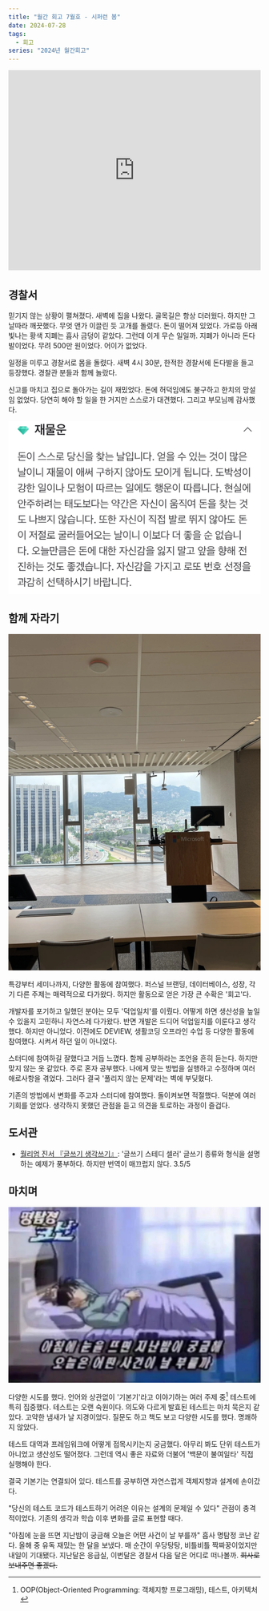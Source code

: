 ```yaml
---
title: "월간 회고 7월호 - 시퍼런 봄"
date: 2024-07-28
tags:
  - 회고
series: "2024년 월간회고"
---
```


<iframe width="100%" height="400" src="https://www.youtube.com/embed/8i-B1ieI_kY?si=VDSK-up06aLKIp7g" title="YouTube video player" frameborder="0" allow="accelerometer; autoplay; clipboard-write; encrypted-media; gyroscope; picture-in-picture; web-share" referrerpolicy="strict-origin-when-cross-origin" allowfullscreen></iframe>

## 경찰서

믿기지 않는 상황이 펼쳐졌다. 새벽에 집을 나왔다. 골목길은 항상 더러웠다. 하지만 그날따라 깨끗했다.
무엇 앤가 이끌린 듯 고개를 돌렸다. 돈이 떨어져 있었다. 가로등 아래 빛나는 황색 지폐는 흡사 금덩이 같았다.
그런데 이게 무슨 일일까. 지폐가 아니라 돈다발이었다. 무려 500만 원이었다. 어이가 없었다.

일정을 미루고 경찰서로 몸을 돌렸다. 새벽 4시 30분, 한적한 경찰서에 돈다발을 들고 등장했다. 경찰관 분들과 함께 놀랐다.

신고를 마치고 집으로 돌아가는 길이 재밌었다. 돈에 허덕임에도 불구하고 한치의 망설임 없었다.
당연히 해야 할 일을 한 거지만 스스로가 대견했다. 그리고 부모님께 감사했다.

![돈다발은 사실 운명이었다 <출처: 네이버 오늘의 운세>](lucky-guy.png)

## 함께 자라기

![한국 마이크로소프트](microsoft.webp)

특강부터 세미나까지, 다양한 활동에 참여했다. 퍼스널 브랜딩, 데이터베이스, 성장, 각기 다른 주제는 매력적으로 다가왔다. 하지만 활동으로 얻은 가장 큰 수확은 '회고'다.

개발자를 포기하고 일했던 분야는 모두 '덕업일치'를 이뤘다. 어떻게 하면 생산성을 높일 수 있을지 고민하니 자연스레 다가왔다.
반면 개발은 드디어 덕업일치를 이룬다고 생각했다. 하지만 아니었다. 이전에도 DEVIEW, 생활코딩 오프라인 수업 등 다양한 활동에 참여했다. 시켜서 하던 일이 아니었다.

스터디에 참여하길 잘했다고 거듭 느꼈다. 함께 공부하라는 조언을 흔히 듣는다. 하지만 맞지 않는 옷 같았다. 주로 혼자 공부했다. 나에게 맞는 방법을 실행하고 수정하며 여러 애로사항을 겪었다.
그러다 결국 '풀리지 않는 문제'라는 벽에 부딪혔다.

기존의 방법에서 변화를 주고자 스터디에 참여했다. 돌이켜보면 적절했다. 덕분에 여러 기회를 얻었다. 생각하지 못했던 관점을 듣고 의견을 토로하는 과정이 즐겁다.

## 도서관

* [월리엄 진서 『글쓰기 생각쓰기』](https://product.kyobobook.co.kr/detail/S000001110694): '글쓰기 스테디 셀러' 글쓰기 종류와 형식을 설명하는 예제가 풍부하다. 하지만 번역이 매끄럽지 않다. 3.5/5

## 마치며

![아침에 눈을 뜨면 지난밤이 궁금해 오늘은 어떤 사건이 날 부를까 <출처: 명탐정 코난>](case-closed.webp)

다양한 시도를 했다. 언어와 상관없이 '기본기'라고 이야기하는 여러 주제 중[^1] 테스트에 특히 집중했다. 테스트는 오랜 숙원이다. 의도와 다르게 발효된 테스트는 마치 묵은지 같았다.
고약한 냄새가 날 지경이었다. 질문도 하고 책도 보고 다양한 시도를 했다. 명쾌하지 않았다.

테스트 대역과 프레임워크에 어떻게 접목시키는지 궁금했다. 아무리 봐도 단위 테스트가 아니었고 생산성도 떨어졌다.
그런데 역시 좋은 자료와 더불어 '백문이 불여일타' 직접 실행해야 한다.

결국 기본기는 연결되어 있다. 테스트를 공부하면 자연스럽게 객체지향과 설계에 손이갔다.

"당신의 테스트 코드가 테스트하기 어려운 이유는 설계의 문제일 수 있다" 관점이 충격적이었다. 기존의 생각과 학습 이후 변화를 글로 표현할 때다.

"아침에 눈을 뜨면 지난밤이 궁금해 오늘은 어떤 사건이 날 부를까" 흡사 명탐정 코난 같다. 올해 중 유독 재밌는 한 달을 보냈다. 매 순간이 우당탕탕, 비틀비틀 짝짜꿍이었지만 내일이 기대됐다.
지난달은 응급실, 이번달은 경찰서 다음 달은 어디로 떠나볼까. ~~회사로 보내주면 좋겠다.~~

[^1]: OOP(Object-Oriented Programming: 객체지향 프로그래밍), 테스트, 아키텍처
